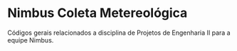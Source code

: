 # Nimbus Coleta Metereológica
Códigos gerais relacionados a disciplina de Projetos de Engenharia II para a equipe Nimbus.
